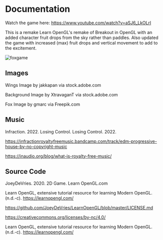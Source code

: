 # Documentation
Watch the game here: https://www.youtube.com/watch?v=aSJ6_LkOLrI

This is a remake Learn OpenGL's remake of Breakout in OpenGL with an added character fruit drops from the sky rather than paddles. Also updated the game with increased (max) fruit drops and vertical movement to add to the excitement. 

![foxgame](https://user-images.githubusercontent.com/110789514/211552036-50158ef3-ad33-41cd-94e7-01c656f27145.png)

## Images
Wings Image by jakkapan via stock.adobe.com

Background Image by XtravaganT via stock.adobe.com

Fox Image by gmarc via Freepik.com

## Music 
Infraction. 2022. Losing Control. Losing Control. 2022.

https://infractionroyaltyfreemusic.bandcamp.com/track/edm-progressive-house-by-no-copyright-music

https://inaudio.org/blog/what-is-royalty-free-music/

## Source Code
JoeyDeVries. 2020. 2D Game. Learn OpenGL.com

Learn OpenGL, extensive tutorial resource for learning Modern OpenGL. (n.d.-c). https://learnopengl.com/

https://github.com/JoeyDeVries/LearnOpenGL/blob/master/LICENSE.md

https://creativecommons.org/licenses/by-nc/4.0/

Learn OpenGL, extensive tutorial resource for learning Modern OpenGL. (n.d.-c). https://learnopengl.com/
